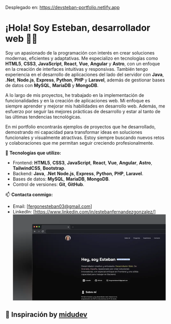 Desplegado en: https://devsteban-portfolio.netlify.app 

# ¡Hola! Soy Esteban, desarrollador web 👨‍💻

Soy un apasionado de la programación con interés en crear soluciones modernas, eficientes y adaptativas. Me especializo en tecnologías como **HTML5**, **CSS3**, **JavaScript**, **React**, **Vue**, **Angular** y **Astro**, con un enfoque en la creación de interfaces intuitivas y responsivas. También tengo experiencia en el desarrollo de aplicaciones del lado del servidor con **Java**, **.Net**, **Node.js**, **Express**, **Python**, **PHP** y **Laravel**, además de gestionar bases de datos con **MySQL**, **MariaDB** y **MongoDB**.

A lo largo de mis proyectos, he trabajado en la implementación de funcionalidades y en la creación de aplicaciones web. Mi enfoque es siempre aprender y mejorar mis habilidades en desarrollo web. Además, me esfuerzo por seguir las mejores prácticas de desarrollo y estar al tanto de las últimas tendencias tecnológicas.

En mi portfolio encontrarás ejemplos de proyectos que he desarrollado, demostrando mi capacidad para transformar ideas en soluciones funcionales y visualmente atractivas. Estoy siempre buscando nuevos retos y colaboraciones que me permitan seguir creciendo profesionalmente.

🚀 **Tecnologías que utilizo:**
- Frontend: **HTML5**, **CSS3**, **JavaScript**, **React**, **Vue**, **Angular**, **Astro**, **TailwindCSS**, **Bootstrap**.
- Backend: **Java**, **.Net** **Node.js**, **Express**, **Python**, **PHP**, **Laravel**.
- Bases de datos: **MySQL**, **MariaDB**, **MongoDB**.
- Control de versiones: **Git**, **GitHub**.

📫 **Contacta conmigo:**
- Email: [fergonesteban03@gmail.com]
- LinkedIn: [https://www.linkedin.com/in/estebanfernandezgonzalez/]
![readmethumbnail](public/imgs/readmethumbnail.webp)

## 📝 Inspiración by [midudev](https://github.com/midudev)
